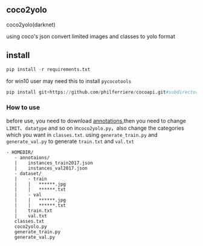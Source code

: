 ## coco2yolo

coco2yolo(darknet)

using coco's json convert limited images and classes to yolo format 

## install
```python
pip install -r requirements.txt
```

for win10 user may need this to install `pycocotools`
```python
pip install git+https://github.com/philferriere/cocoapi.git#subdirectory=PythonAPI
```

### How to use
before use, you need to download [annotations](http://images.cocodataset.org/annotations/annotations_trainval2017.zip),then you need to change `LIMIT`、`datatype` and so on in`coco2yolo.py`，also change the categories which you want in `classes.txt`. using `generate_train.py` and `generate_val.py` to generate `train.txt` and `val.txt`

```
- HOMEDIR/
   - annotaions/
   |    instances_train2017.json
   |    instances_val2017.json
   - dataset/
   |    - train
   |    |   ******.jpg
   |    |   ******.txt
   |    - val
   |    |   ******.jpg
   |    |   ******.txt
   |    train.txt
   |    val.txt
   classes.txt
   coco2yolo.py
   generate_train.py
   generate_val.py

     
```